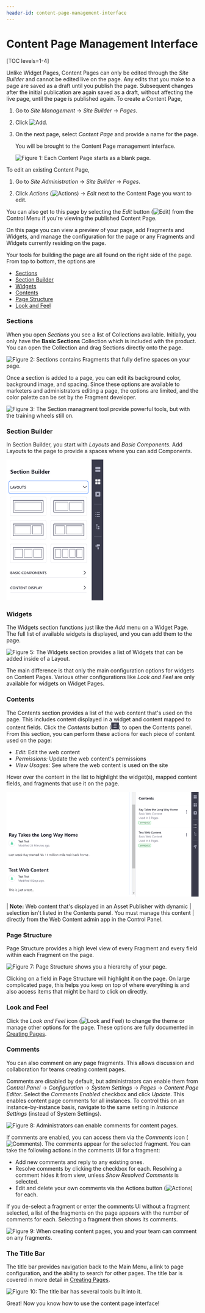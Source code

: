 ```yaml
---
header-id: content-page-management-interface
---
```


# Content Page Management Interface

[TOC levels=1-4]

Unlike Widget Pages, Content Pages can only be edited through the *Site 
Builder* and cannot be edited live on the page. Any edits that you make to a 
page are saved as a draft until you publish the page. Subsequent changes 
after the initial publication are again saved as a draft, without affecting the 
live page, until the page is published again. To create a Content Page,

1.  Go to *Site Management* &rarr; *Site Builder* &rarr; *Pages*.

2.  Click ![Add](../../../../../images/icon-add.png).

3.  On the next page, select *Content Page* and provide a name for the page.

    You will be brought to the Content Page management interface.
 
    ![Figure 1: Each Content Page starts as a blank page.](../../../../../images/content-page-edit-blank-page.png)

To edit an existing Content Page,

1.  Go to *Site Administration* &rarr; *Site Builder* &rarr; *Pages*.

2.  Click *Actions* (![Actions](../../../../../images/icon-staging-bar-options.png))
    &rarr; *Edit* next to the Content Page you want to edit.

You can also get to this page by selecting the *Edit* button
(![Edit](../../../../../images/icon-edit-pencil.png)) from the Control Menu if
you're viewing the published Content Page.

On this page you can view a preview of your page, add Fragments and Widgets, 
and manage the configuration for the page or any Fragments and Widgets 
currently residing on the page.

Your tools for building the page are all found on the right side of the page. 
From top to bottom, the options are

- [Sections](#sections)
- [Section Builder](#section-builder)
- [Widgets](#widgets)
- [Contents](#contents)
- [Page Structure](#page-structure)
- [Look and Feel](#look-and-feel)

### Sections

When you open *Sections* you see a list of Collections available. Initially, 
you only have the **Basic Sections** Collection which is included with the 
product. You can open the Collection and drag Sections directly onto the page.

![Figure 2: *Sections* contains Fragments that fully define spaces on your page.](../../../../../images/content-page-sections-editor.png)

Once a section is added to a page, you can edit its background color,
background image, and spacing. Since these options are available to marketers
and administrators editing a page, the options are limited, and the color
palette can be set by the Fragment developer.

![Figure 3: The Section managment tool provide powerful tools, but with the training wheels still on.](../../../../../images/content-page-sections-config.png)

### Section Builder

In Section Builder, you start with *Layouts* and *Basic Components*. Add 
Layouts to the page to provide a spaces where you can add Components.

![Figure 4: *Sections Builder* contains *Component* Fragments which are intended to be combined to create Sections.](../../../../../images/content-page-section-builder-editor.png)

### Widgets

The Widgets section functions just like the *Add* menu on a Widget Page. The 
full list of available widgets is displayed, and you can add them to the page.

![Figure 5: The Widgets section provides a list of Widgets that can be added inside of a Layout.](../../../../../images/content-page-widget-editor.png)

The main difference is that only the main configuration options for widgets on 
Content Pages. Various other configurations like *Look and Feel* are only 
available for widgets on Widget Pages.

### Contents

The Contents section provides a list of the web content that's used on the page. 
This includes content displayed in a widget and content mapped to content 
fields. Click the *Contents* button (![Contents](../../../../../images/icon-contents.png)) 
to open the Contents panel. From this section, you can perform these actions for 
each piece of content used on the page:

- *Edit:* Edit the web content 
- *Permissions:* Update the web content's permissions
- *View Usages:* See where the web content is used on the site

Hover over the content in the list to highlight the widget(s), mapped content 
fields, and fragments that use it on the page.

![Figure 6: You can manage web content on a Content Page from the Contents panel.](../../../../../images/content-page-contents-panel.png)

| **Note:** Web content that's displayed in an Asset Publisher with dynamic 
| selection isn't listed in the Contents panel. You must manage this content 
| directly from the Web Content admin app in the Control Panel.

### Page Structure

Page Structure provides a high level view of every Fragment and every field
within each Fragment on the page.

![Figure 7: *Page Structure* shows you a hierarchy of your page.](../../../../../images/content-page-page-structure-editor.png)

Clicking on a field in Page Structure will  highlight it on the page. On large
complicated page, this helps you keep on top  of where everything is and also
access items that might be hard to click on  directly.

### Look and Feel

Click the *Look and Feel* icon 
(![Look and Feel](../../../../../images/icon-look-and-feel.png)) 
to change the theme or manage other options for the page. These options are 
fully documented in 
[Creating Pages](/docs/7-2/user/-/knowledge_base/u/creating-pages). 

### Comments

You can also comment on any page fragments. This allows discussion and 
collaboration for teams creating content pages. 

Comments are disabled by default, but administrators can enable them from 
*Control Panel* &rarr; *Configuration* &rarr; *System Settings* &rarr; *Pages* 
&rarr; *Content Page Editor*. Select the *Comments Enabled* checkbox and click 
*Update*. This enables content page comments for all instances. To control this 
on an instance-by-instance basis, navigate to the same setting in 
*Instance Settings* (instead of System Settings). 

![Figure 8: Administrators can enable comments for content pages.](../../../../../images/enable-content-page-comments.png)

If comments are enabled, you can access them via the *Comments* icon 
(![Comments](../../../../../images/icon-comments.png)). 
The comments appear for the selected fragment. You can take the following 
actions in the comments UI for a fragment:

-   Add new comments and reply to any existing ones. 
-   Resolve comments by clicking the checkbox for each. Resolving a comment 
    hides it from view, unless *Show Resolved Comments* is selected. 
-   Edit and delete your own comments via the Actions button 
    (![Actions](../../../../../images/icon-actions.png)) 
    for each. 

If you de-select a fragment or enter the comments UI without a fragment selected, 
a list of the fragments on the page appears with the number of comments for 
each. Selecting a fragment then shows its comments. 

![Figure 9: When creating content pages, you and your team can comment on any fragments.](../../../../../images/content-page-comments.png)

### The Title Bar

The title bar provides navigation back to the Main Menu, a link to page
configuration, and the ability to search for other pages. The title bar is
covered in more detail in 
[Creating Pages](/docs/7-2/user/-/knowledge_base/u/creating-pages). 

![Figure 10: The title bar has several tools built into it.](../../../../../images/content-page-edit-title-bar.png)

Great! Now you know how to use the content page interface!
